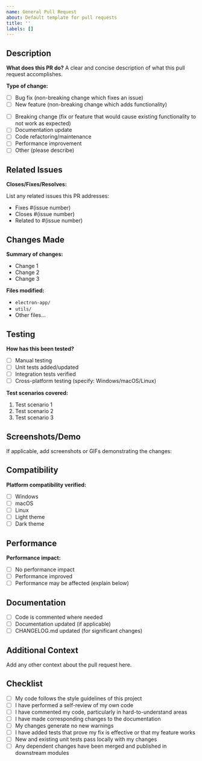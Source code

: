 ```yaml
---
name: General Pull Request
about: Default template for pull requests
title: ''
labels: []
---
```


## Description

**What does this PR do?**
A clear and concise description of what this pull request accomplishes.

**Type of change:**

- [ ] Bug fix (non-breaking change which fixes an issue)
- [ ] New feature (non-breaking change which adds functionality)
<!-- markdownlint-disable MD013 -->
- [ ] Breaking change (fix or feature that would cause existing functionality to not work as expected)
- [ ] Documentation update
- [ ] Code refactoring/maintenance
- [ ] Performance improvement
- [ ] Other (please describe)

## Related Issues

**Closes/Fixes/Resolves:**

List any related issues this PR addresses:

- Fixes #(issue number)
- Closes #(issue number)
- Related to #(issue number)

## Changes Made

**Summary of changes:**

- Change 1
- Change 2
- Change 3

**Files modified:**

- `electron-app/`
- `utils/`
- Other files...

## Testing

**How has this been tested?**

- [ ] Manual testing
- [ ] Unit tests added/updated
- [ ] Integration tests verified
- [ ] Cross-platform testing (specify: Windows/macOS/Linux)

**Test scenarios covered:**

1. Test scenario 1
2. Test scenario 2
3. Test scenario 3

## Screenshots/Demo

If applicable, add screenshots or GIFs demonstrating the changes:

## Compatibility

**Platform compatibility verified:**

- [ ] Windows
- [ ] macOS
- [ ] Linux
- [ ] Light theme
- [ ] Dark theme

## Performance

**Performance impact:**

- [ ] No performance impact
- [ ] Performance improved
- [ ] Performance may be affected (explain below)

## Documentation

- [ ] Code is commented where needed
- [ ] Documentation updated (if applicable)
- [ ] CHANGELOG.md updated (for significant changes)

## Additional Context

Add any other context about the pull request here.

## Checklist

- [ ] My code follows the style guidelines of this project
- [ ] I have performed a self-review of my own code
- [ ] I have commented my code, particularly in hard-to-understand areas
- [ ] I have made corresponding changes to the documentation
- [ ] My changes generate no new warnings
- [ ] I have added tests that prove my fix is effective or that my feature works
- [ ] New and existing unit tests pass locally with my changes
- [ ] Any dependent changes have been merged and published in downstream modules
